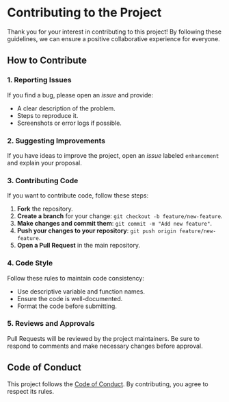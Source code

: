 # Contributing to the Project

Thank you for your interest in contributing to this project! By following these guidelines, we can ensure a positive collaborative experience for everyone.

## How to Contribute

### 1. Reporting Issues

If you find a bug, please open an _issue_ and provide:

- A clear description of the problem.
- Steps to reproduce it.
- Screenshots or error logs if possible.

### 2. Suggesting Improvements

If you have ideas to improve the project, open an _issue_ labeled `enhancement` and explain your proposal.

### 3. Contributing Code

If you want to contribute code, follow these steps:

1. **Fork** the repository.
2. **Create a branch** for your change: `git checkout -b feature/new-feature`.
3. **Make changes and commit them**: `git commit -m "Add new feature"`.
4. **Push your changes to your repository**: `git push origin feature/new-feature`.
5. **Open a Pull Request** in the main repository.

### 4. Code Style

Follow these rules to maintain code consistency:

- Use descriptive variable and function names.
- Ensure the code is well-documented.
- Format the code before submitting.

### 5. Reviews and Approvals

Pull Requests will be reviewed by the project maintainers. Be sure to respond to comments and make necessary changes before approval.

## Code of Conduct

This project follows the [Code of Conduct](CODE_OF_CONDUCT.md). By contributing, you agree to respect its rules.
